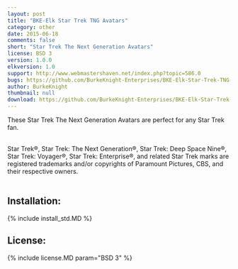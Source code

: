 ```yaml
---
layout: post
title: "BKE-Elk Star Trek TNG Avatars"
category: other
date: 2015-06-18
comments: false
short: "Star Trek The Next Generation Avatars"
license: BSD 3
version: 1.0.0
elkversion: 1.0
support: http://www.webmastershaven.net/index.php?topic=586.0
bugs: https://github.com/BurkeKnight-Enterprises/BKE-Elk-Star-Trek-TNG-Avatars/issues
author: BurkeKnight
thumbnail: null
download: https://github.com/BurkeKnight-Enterprises/BKE-Elk-Star-Trek-TNG-Avatars/releases/download/v1.0.0/BKE-Elk-Star-Trek-TNG-Avatars.zip
---
```


These Star Trek The Next Generation Avatars are perfect for any Star Trek fan.<br /><br />

Star Trek®, Star Trek: The Next Generation®, Star Trek: Deep Space Nine®, Star Trek: Voyager®, Star Trek: Enterprise®, and related Star Trek marks are registered trademarks and/or copyrights of Paramount Pictures, CBS, and their respective owners.<br /><br />

## Installation:
{% include install_std.MD %}

## License:
{% include license.MD param="BSD 3" %}
